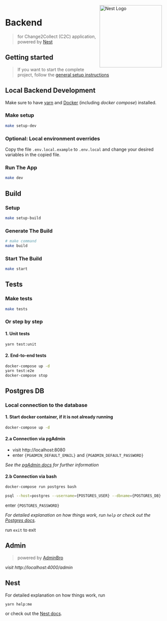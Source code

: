 <img src="https://nestjs.com/img/logo_text.svg" align="right" width="200" alt="Nest Logo" />

# Backend
> for Change2Collect (C2C) application, powered by [Nest](https://github.com/nestjs/nest)

## Getting started
> If you want to start the complete project, follow the [general setup instructions](../README.md)

## Local Backend Development
Make sure to have [yarn](https://classic.yarnpkg.com/en)
and [Docker](https://docs.docker.com/get-docker/) (including *docker compose*) installed.

### Make setup
```bash
make setup-dev
```

### Optional: Local environment overrides
Copy the file `.env.local.example` to `.env.local` and change your desired variables in the copied file.

### Run The App
```bash
make dev
```

## Build

### Setup
```bash
make setup-build
```

### Generate The Build
```bash
# make command
make build
```

### Start The Build
```bash
make start
```

## Tests
### Make tests
```bash
make tests
```

### Or step by step
#### 1. Unit tests
```bash
yarn test:unit
```

#### 2. End-to-end tests
```bash
docker-compose up -d
yarn test:e2e
docker-compose stop
```

## Postgres DB

### Local connection to the database
#### 1. Start docker container, if it is not already running
```bash
docker-compose up -d
```

#### 2.a Connection via pgAdmin
* visit http://localhost:8080
* enter `{PGADMIN_DEFAULT_EMAIL}` and `{PGADMIN_DEFAULT_PASSWORD}`

*See the [pgAdmin docs](https://www.pgadmin.org) for further information*

#### 2.b Connection via bash
```bash
docker-compose run postgres bash
```
```bash
psql --host=postgres --username={POSTGRES_USER} --dbname={POSTGRES_DB}
```

enter `{POSTGRES_PASSWORD}`
  
*For detailed explanation on how things work, run `help`
or check out the [Postgres docs](https://www.postgresql.org/docs).*

run `exit` to exit

## Admin
> powered by [AdminBro](https://softwarebrothers.github.io/admin-bro-dev)

*visit http://localhost:4000/admin*

## Nest
For detailed explanation on how things work, run 
```bash
yarn help:me
```
or check out the [Nest docs](https://docs.nestjs.com).
